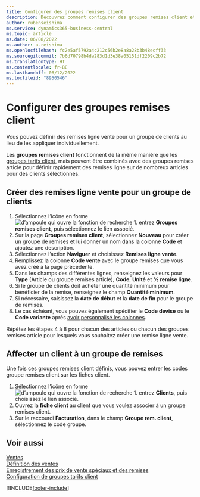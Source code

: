 ```yaml
---
title: Configurer des groupes remises client
description: Découvrez comment configurer des groupes remises client et créer des remises ligne vente pour ces groupes.
author: rubenseishima
ms.service: dynamics365-business-central
ms.topic: article
ms.date: 06/08/2022
ms.author: a-reishima
ms.openlocfilehash: fc2e5af5792a4c212c56b2e8a8a28b3b48ecff33
ms.sourcegitcommit: 7b6d70798b4da283d1d3e38a05151df2209c2b72
ms.translationtype: HT
ms.contentlocale: fr-BE
ms.lasthandoff: 06/12/2022
ms.locfileid: "8950546"
---
```

# <a name="set-up-customer-discount-groups"></a>Configurer des groupes remises client

Vous pouvez définir des remises ligne vente pour un groupe de clients au lieu de les appliquer individuellement.

Les **groupes remises client** fonctionnent de la même manière que les [groupes tarifs client](sales-how-to-set-up-customer-price-groups.md), mais peuvent être combinés avec des groupes remises article pour définir rapidement des remises ligne sur de nombreux articles pour des clients sélectionnés.

## <a name="create-sales-line-discounts-for-a-customer-group"></a>Créer des remises ligne vente pour un groupe de clients

1. Sélectionnez l’icône en forme ![d’ampoule qui ouvre la fonction de recherche 1.](media/ui-search/search_small.png "Dites-moi ce que vous voulez faire") entrez **Groupes remises client**, puis sélectionnez le lien associé.
2. Sur la page **Groupes remises client**, sélectionnez **Nouveau** pour créer un groupe de remises et lui donner un nom dans la colonne **Code** et ajoutez une description.
3. Sélectionnez l’action **Naviguer** et choisissez **Remises ligne vente**.
4. Remplissez la colonne **Code vente** avec le groupe remises que vous avez créé à la page précédente.
5. Dans les champs des différentes lignes, renseignez les valeurs pour **Type** (Article ou groupe remises article), **Code**, **Unité** et **% remise ligne**.
6. Si le groupe de clients doit acheter une quantité minimum pour bénéficier de la remise, renseignez le champ **Quantité minimum**.
7. Si nécessaire, saisissez la **date de début** et la **date de fin** pour le groupe de remises.
8. Le cas échéant, vous pouvez également spécifier le **Code devise** ou le **Code variante** après [avoir personnalisé les colonnes](ui-personalization-user.md).

Répétez les étapes 4 à 8 pour chacun des articles ou chacun des groupes remises article pour lesquels vous souhaitez créer une remise ligne vente.

## <a name="assign-a-customer-to-a-discount-group"></a>Affecter un client à un groupe de remises

Une fois ces groupes remises client définis, vous pouvez entrer les codes groupe remises client sur les fiches client.

1. Sélectionnez l’icône en forme ![d’ampoule qui ouvre la fonction de recherche 1.](media/ui-search/search_small.png "Dites-moi ce que vous voulez faire") entrez **Clients**, puis choisissez le lien associé.
2. Ouvrez la **fiche client** au client que vous voulez associer à un groupe remises client.
3. Sur le raccourci **Facturation**, dans le champ **Groupe rem. client**, sélectionnez le code groupe.

## <a name="see-also"></a>Voir aussi

[Ventes](sales-manage-sales.md)  
[Définition des ventes](sales-setup-sales.md)  
[Enregistrement des prix de vente spéciaux et des remises](sales-how-record-sales-price-discount-payment-agreements.md)  
[Configuration de groupes tarifs client](sales-how-to-set-up-customer-price-groups.md)  

[!INCLUDE[footer-include](includes/footer-banner.md)]
